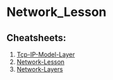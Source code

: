 # Network_Lesson

## Cheatsheets:

1. [Tcp-IP-Model-Layer](./managedkaos_tcp-ip-model-layers.bw-1.jpg)
2. [Network-Lesson](./monsieur-h_network-lesson.bw-1.jpg)
3. [Network-Layers](./tamaranth_network-layer-acronyms.bw-1.jpg)
